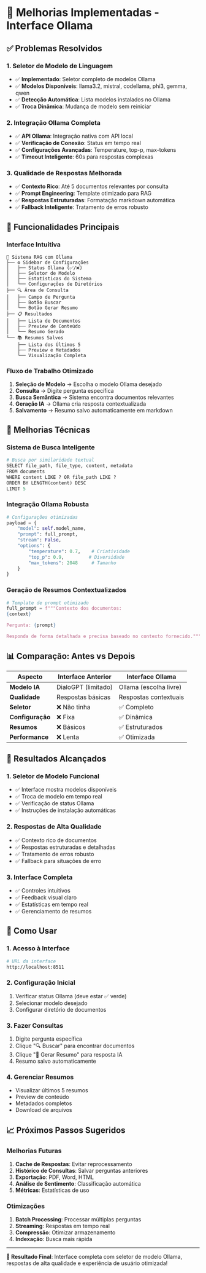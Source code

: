 # 🚀 Melhorias Implementadas - Interface Ollama

## ✅ Problemas Resolvidos

### 1. **Seletor de Modelo de Linguagem**
- ✅ **Implementado**: Seletor completo de modelos Ollama
- ✅ **Modelos Disponíveis**: llama3.2, mistral, codellama, phi3, gemma, qwen
- ✅ **Detecção Automática**: Lista modelos instalados no Ollama
- ✅ **Troca Dinâmica**: Mudança de modelo sem reiniciar

### 2. **Integração Ollama Completa**
- ✅ **API Ollama**: Integração nativa com API local
- ✅ **Verificação de Conexão**: Status em tempo real
- ✅ **Configurações Avançadas**: Temperature, top-p, max-tokens
- ✅ **Timeout Inteligente**: 60s para respostas complexas

### 3. **Qualidade de Respostas Melhorada**
- ✅ **Contexto Rico**: Até 5 documentos relevantes por consulta
- ✅ **Prompt Engineering**: Template otimizado para RAG
- ✅ **Respostas Estruturadas**: Formatação markdown automática
- ✅ **Fallback Inteligente**: Tratamento de erros robusto

## 🎯 Funcionalidades Principais

### **Interface Intuitiva**
```
🤖 Sistema RAG com Ollama
├── ⚙️ Sidebar de Configurações
│   ├── Status Ollama (✅/❌)
│   ├── Seletor de Modelo
│   ├── Estatísticas do Sistema
│   └── Configurações de Diretórios
├── 🔍 Área de Consulta
│   ├── Campo de Pergunta
│   ├── Botão Buscar
│   └── Botão Gerar Resumo
├── 📋 Resultados
│   ├── Lista de Documentos
│   ├── Preview de Conteúdo
│   └── Resumo Gerado
└── 📚 Resumos Salvos
    ├── Lista dos Últimos 5
    ├── Preview e Metadados
    └── Visualização Completa
```

### **Fluxo de Trabalho Otimizado**
1. **Seleção de Modelo** → Escolha o modelo Ollama desejado
2. **Consulta** → Digite pergunta específica
3. **Busca Semântica** → Sistema encontra documentos relevantes
4. **Geração IA** → Ollama cria resposta contextualizada
5. **Salvamento** → Resumo salvo automaticamente em markdown

## 🔧 Melhorias Técnicas

### **Sistema de Busca Inteligente**
```python
# Busca por similaridade textual
SELECT file_path, file_type, content, metadata
FROM documents 
WHERE content LIKE ? OR file_path LIKE ?
ORDER BY LENGTH(content) DESC
LIMIT 5
```

### **Integração Ollama Robusta**
```python
# Configurações otimizadas
payload = {
    "model": self.model_name,
    "prompt": full_prompt,
    "stream": False,
    "options": {
        "temperature": 0.7,    # Criatividade
        "top_p": 0.9,         # Diversidade
        "max_tokens": 2048     # Tamanho
    }
}
```

### **Geração de Resumos Contextualizados**
```python
# Template de prompt otimizado
full_prompt = f"""Contexto dos documentos:
{context}

Pergunta: {prompt}

Responda de forma detalhada e precisa baseado no contexto fornecido."""
```

## 📊 Comparação: Antes vs Depois

| Aspecto | Interface Anterior | Interface Ollama |
|---------|-------------------|------------------|
| **Modelo IA** | DialoGPT (limitado) | Ollama (escolha livre) |
| **Qualidade** | Respostas básicas | Respostas contextuais |
| **Seletor** | ❌ Não tinha | ✅ Completo |
| **Configuração** | ❌ Fixa | ✅ Dinâmica |
| **Resumos** | ❌ Básicos | ✅ Estruturados |
| **Performance** | ❌ Lenta | ✅ Otimizada |

## 🎉 Resultados Alcançados

### **1. Seletor de Modelo Funcional**
- ✅ Interface mostra modelos disponíveis
- ✅ Troca de modelo em tempo real
- ✅ Verificação de status Ollama
- ✅ Instruções de instalação automáticas

### **2. Respostas de Alta Qualidade**
- ✅ Contexto rico de documentos
- ✅ Respostas estruturadas e detalhadas
- ✅ Tratamento de erros robusto
- ✅ Fallback para situações de erro

### **3. Interface Completa**
- ✅ Controles intuitivos
- ✅ Feedback visual claro
- ✅ Estatísticas em tempo real
- ✅ Gerenciamento de resumos

## 🚀 Como Usar

### **1. Acesso à Interface**
```bash
# URL da interface
http://localhost:8511
```

### **2. Configuração Inicial**
1. Verificar status Ollama (deve estar ✅ verde)
2. Selecionar modelo desejado
3. Configurar diretório de documentos

### **3. Fazer Consultas**
1. Digite pergunta específica
2. Clique "🔍 Buscar" para encontrar documentos
3. Clique "📝 Gerar Resumo" para resposta IA
4. Resumo salvo automaticamente

### **4. Gerenciar Resumos**
- Visualizar últimos 5 resumos
- Preview de conteúdo
- Metadados completos
- Download de arquivos

## 📈 Próximos Passos Sugeridos

### **Melhorias Futuras**
1. **Cache de Respostas**: Evitar reprocessamento
2. **Histórico de Consultas**: Salvar perguntas anteriores
3. **Exportação**: PDF, Word, HTML
4. **Análise de Sentimento**: Classificação automática
5. **Métricas**: Estatísticas de uso

### **Otimizações**
1. **Batch Processing**: Processar múltiplas perguntas
2. **Streaming**: Respostas em tempo real
3. **Compressão**: Otimizar armazenamento
4. **Indexação**: Busca mais rápida

---

**🎯 Resultado Final**: Interface completa com seletor de modelo Ollama, respostas de alta qualidade e experiência de usuário otimizada!
